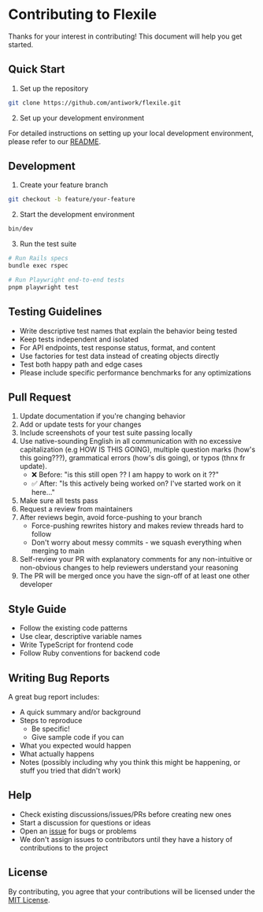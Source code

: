 # Contributing to Flexile

Thanks for your interest in contributing! This document will help you get started.

## Quick Start

1. Set up the repository

```bash
git clone https://github.com/antiwork/flexile.git
```

2. Set up your development environment

For detailed instructions on setting up your local development environment, please refer to our [README](README.md).

## Development

1. Create your feature branch

```bash
git checkout -b feature/your-feature
```

2. Start the development environment

```bash
bin/dev
```

3. Run the test suite

```bash
# Run Rails specs
bundle exec rspec

# Run Playwright end-to-end tests
pnpm playwright test
```

## Testing Guidelines

- Write descriptive test names that explain the behavior being tested
- Keep tests independent and isolated
- For API endpoints, test response status, format, and content
- Use factories for test data instead of creating objects directly
- Test both happy path and edge cases
- Please include specific performance benchmarks for any optimizations

## Pull Request

1. Update documentation if you're changing behavior
2. Add or update tests for your changes
3. Include screenshots of your test suite passing locally
4. Use native-sounding English in all communication with no excessive capitalization (e.g HOW IS THIS GOING), multiple question marks (how's this going???), grammatical errors (how's dis going), or typos (thnx fr update).
   - ❌ Before: "is this still open ?? I am happy to work on it ??"
   - ✅ After: "Is this actively being worked on? I've started work on it here…"
5. Make sure all tests pass
6. Request a review from maintainers
7. After reviews begin, avoid force-pushing to your branch
   - Force-pushing rewrites history and makes review threads hard to follow
   - Don't worry about messy commits - we squash everything when merging to main
8. Self-review your PR with explanatory comments for any non-intuitive or non-obvious changes to help reviewers understand your reasoning
9. The PR will be merged once you have the sign-off of at least one other developer

## Style Guide

- Follow the existing code patterns
- Use clear, descriptive variable names
- Write TypeScript for frontend code
- Follow Ruby conventions for backend code

## Writing Bug Reports

A great bug report includes:

- A quick summary and/or background
- Steps to reproduce
  - Be specific!
  - Give sample code if you can
- What you expected would happen
- What actually happens
- Notes (possibly including why you think this might be happening, or stuff you tried that didn't work)

## Help

- Check existing discussions/issues/PRs before creating new ones
- Start a discussion for questions or ideas
- Open an [issue](https://github.com/antiwork/flexile/issues) for bugs or problems
- We don't assign issues to contributors until they have a history of contributions to the project

## License

By contributing, you agree that your contributions will be licensed under the [MIT License](LICENSE.md).
